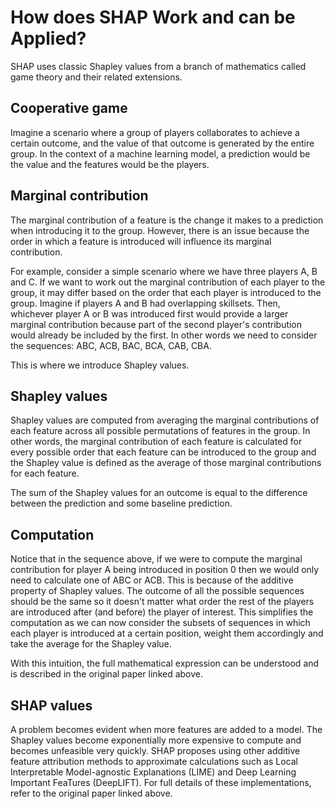 # How does SHAP Work and can be Applied?

SHAP uses classic Shapley values from a branch of mathematics called game theory and their related extensions.

## Cooperative game

Imagine a scenario where a group of players collaborates to achieve a certain outcome, and the value of that outcome is generated by the entire group. In the context of a machine learning model, a prediction would be the value and the features would be the players.

## Marginal contribution

The marginal contribution of a feature is the change it makes to a prediction when introducing it to the group. However, there is an issue because the order in which a feature is introduced will influence its marginal contribution.

For example, consider a simple scenario where we have three players A, B and C. If we want to work out the marginal contribution of each player to the group, it may differ based on the order that each player is introduced to the group. Imagine if players A and B had overlapping skillsets. Then, whichever player A or B was introduced first would provide a larger marginal contribution because part of the second player's contribution would already be included by the first. In other words we need to consider the sequences: ABC, ACB, BAC, BCA, CAB, CBA.

This is where we introduce Shapley values.

## Shapley values

Shapley values are computed from averaging the marginal contributions of each feature across all possible permutations of features in the group. In other words, the marginal contribution of each feature is calculated for every possible order that each feature can be introduced to the group and the Shapley value is defined as the average of those marginal contributions for each feature.

The sum of the Shapley values for an outcome is equal to the difference between the prediction and some baseline prediction.

## Computation

Notice that in the sequence above, if we were to compute the marginal contribution for player A being introduced in position 0 then we would only need to calculate one of ABC or ACB. This is because of the additive property of Shapley values. The outcome of all the possible sequences should be the same so it doesn't matter what order the rest of the players are introduced after (and before) the player of interest. This simplifies the computation as we can now consider the subsets of sequences in which each player is introduced at a certain position, weight them accordingly and take the average for the Shapley value.

With this intuition, the full mathematical expression can be understood and is described in the original paper linked above.

## SHAP values

A problem becomes evident when more features are added to a model. The Shapley values become exponentially more expensive to compute and becomes unfeasible very quickly. SHAP proposes using other additive feature attribution methods to approximate calculations such as Local Interpretable Model-agnostic Explanations (LIME) and Deep Learning Important FeaTures (DeepLIFT). For full details of these implementations, refer to the original paper linked above.
